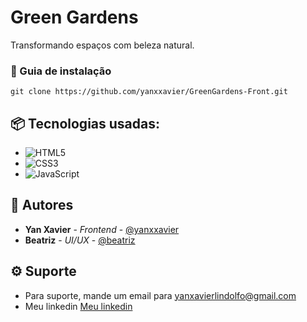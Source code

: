 


# Green Gardens

Transformando espaços com beleza natural.


### 🔨 Guia de instalação

```
git clone https://github.com/yanxxavier/GreenGardens-Front.git
```

## 📦 Tecnologias usadas:

* ![HTML5](https://img.shields.io/badge/html5-%23E34F26.svg?style=for-the-badge&logo=html5&logoColor=white)
* ![CSS3](https://img.shields.io/badge/css3-%231572B6.svg?style=for-the-badge&logo=css3&logoColor=white)
* ![JavaScript](https://img.shields.io/badge/javascript-%23323330.svg?style=for-the-badge&logo=javascript&logoColor=%23F7DF1E)


## 👷 Autores

* **Yan Xavier** - *Frontend* - [@yanxxavier](https://github.com/yanxxavier)
* **Beatriz** - *UI/UX* - [@beatriz](https://br.linkedin.com/in/beatriz-xavier-339232287)


## ⚙ Suporte

* Para suporte, mande um email para yanxavierlindolfo@gmail.com
* Meu linkedin [Meu linkedin](https://www.linkedin.com/feed/)
